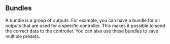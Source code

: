 ## Bundles

A bundle is a group of outputs.
For example, you can have a bundle for all outputs that are used for a specific controller.
This makes it possible to send the correct data to the controller.
You can also use these bundles to save multiple presets.

